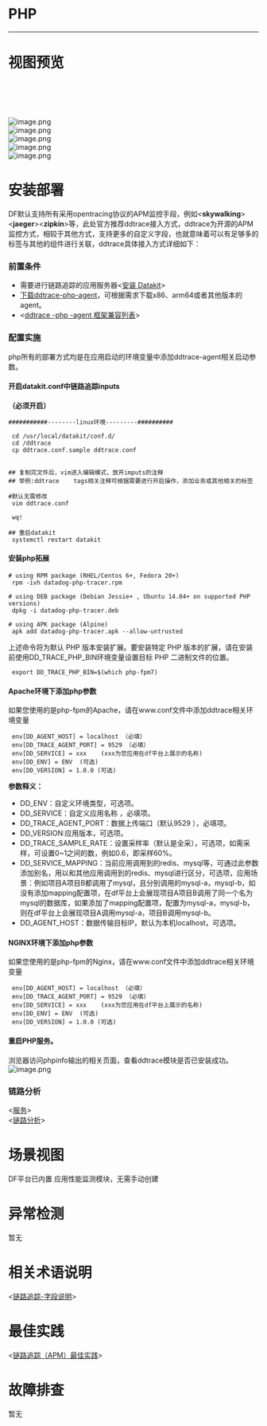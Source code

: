 # PHP
---

# 视图预览

# <br />
![image.png](imgs/input-php-01.png)<br />
![image.png](imgs/input-php-02.png)<br />
![image.png](imgs/input-php-03.png)<br />
![image.png](imgs/input-php-04.png)<br />
![image.png](imgs/input-php-05.png)

# 安装部署<ddtrace>

DF默认支持所有采用opentracing协议的APM监控手段，例如<**skywalking**><**jaeger**><**zipkin**>等，此处官方推荐ddtrace接入方式，ddtrace为开源的APM监控方式，相较于其他方式，支持更多的自定义字段，也就意味着可以有足够多的标签与其他的组件进行关联，ddtrace具体接入方式详细如下：

### 前置条件

- 需要进行链路追踪的应用服务器<[安装 Datakit](https://www.yuque.com/dataflux/datakit/datakit-install)>
- [下载ddtrace-php-agent](https://github.com/DataDog/dd-trace-php/releases)，可根据需求下载x86、arm64或者其他版本的agent。
- <[ddtrace -php -agent 框架兼容列表](https://docs.datadoghq.com/tracing/setup_overview/compatibility_requirements/php)>


### 配置实施
php所有的部署方式均是在应用启动的环境变量中添加ddtrace-agent相关启动参数。


#### 开启datakit.conf中链路追踪inputs
**（必须开启）**
```
###########--------linux环境---------##########

 cd /usr/local/datakit/conf.d/
 cd /ddtrace
 cp ddtrace.conf.sample ddtrace.conf


## 复制完文件后，vim进入编辑模式，放开imputs的注释
## 举例:ddtrace    tags相关注释可根据需要进行开启操作，添加业务或其他相关的标签

#默认无需修改
 vim ddtrace.conf

 wq!

## 重启datakit 
 systemctl restart datakit
```


#### 安装php拓展
```
# using RPM package (RHEL/Centos 6+, Fedora 20+)
 rpm -ivh datadog-php-tracer.rpm

# using DEB package (Debian Jessie+ , Ubuntu 14.04+ on supported PHP versions)
 dpkg -i datadog-php-tracer.deb

# using APK package (Alpine)
 apk add datadog-php-tracer.apk --allow-untrusted
```
上述命令将为默认 PHP 版本安装扩展。要安装特定 PHP 版本的扩展，请在安装前使用DD_TRACE_PHP_BIN环境变量设置目标 PHP 二进制文件的位置。
```
 export DD_TRACE_PHP_BIN=$(which php-fpm7)
```

#### Apache环境下添加php参数
如果您使用的是php-fpm的Apache，请在www.conf文件中添加ddtrace相关环境变量
```
 env[DD_AGENT_HOST] = localhost （必填）
 env[DD_TRACE_AGENT_PORT] = 9529 （必填）
 env[DD_SERVICE] = xxx    (xxx为您应用在df平台上展示的名称)
 env[DD_ENV] = ENV  (可选)
 env[DD_VERSION] = 1.0.0 (可选) 
```
**参数释义：**

- DD_ENV：自定义环境类型，可选项。
- DD_SERVICE：自定义应用名称 ，必填项。
- DD_TRACE_AGENT_PORT：数据上传端口（默认9529 ），必填项。
- DD_VERSION:应用版本，可选项。
- DD_TRACE_SAMPLE_RATE：设置采样率（默认是全采），可选项，如需采样，可设置0~1之间的数，例如0.6，即采样60%。
- DD_SERVICE_MAPPING：当前应用调用到的redis、mysql等，可通过此参数添加别名，用以和其他应用调用到的redis、mysql进行区分，可选项，应用场景：例如项目A项目B都调用了mysql，且分别调用的mysql-a，mysql-b，如没有添加mapping配置项，在df平台上会展现项目A项目B调用了同一个名为mysql的数据库，如果添加了mapping配置项，配置为mysql-a，mysql-b，则在df平台上会展现项目A调用mysql-a，项目B调用mysql-b。
- DD_AGENT_HOST：数据传输目标IP，默认为本机localhost，可选项。


#### NGINX环境下添加php参数
如果您使用的是php-fpm的Nginx，请在www.conf文件中添加ddtrace相关环境变量
```
 env[DD_AGENT_HOST] = localhost （必填）
 env[DD_TRACE_AGENT_PORT] = 9529 （必填）
 env[DD_SERVICE] = xxx    (xxx为您应用在df平台上展示的名称)
 env[DD_ENV] = ENV  (可选)
 env[DD_VERSION] = 1.0.0 (可选) 
```


#### 重启PHP服务。

浏览器访问phpinfo输出的相关页面，查看ddtrace模块是否已安装成功。<br />![image.png](imgs/input-php-06.png)

### 链路分析
<[服务](https://www.yuque.com/dataflux/doc/te4k3x)><br /><[链路分析](https://www.yuque.com/dataflux/doc/qp1efz)>

# 场景视图
DF平台已内置 应用性能监测模块，无需手动创建

# 异常检测
暂无

# 相关术语说明
<[链路追踪-字段说明](https://www.yuque.com/dataflux/doc/vc48iq#1d644644)>

# 最佳实践
<[链路追踪（APM）最佳实践](https://www.yuque.com/dataflux/bp/apm)>

# 故障排查
暂无
